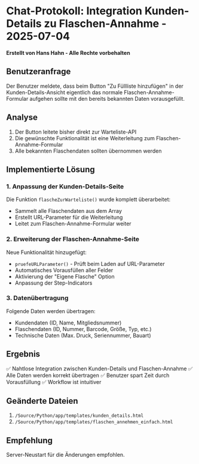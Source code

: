 # Chat-Protokoll: Integration Kunden-Details zu Flaschen-Annahme - 2025-07-04

**Erstellt von Hans Hahn - Alle Rechte vorbehalten**

## Benutzeranfrage
Der Benutzer meldete, dass beim Button "Zu Füllliste hinzufügen" in der Kunden-Details-Ansicht eigentlich das normale Flaschen-Annahme-Formular aufgehen sollte mit den bereits bekannten Daten vorausgefüllt.

## Analyse
1. Der Button leitete bisher direkt zur Warteliste-API
2. Die gewünschte Funktionalität ist eine Weiterleitung zum Flaschen-Annahme-Formular
3. Alle bekannten Flaschendaten sollten übernommen werden

## Implementierte Lösung

### 1. Anpassung der Kunden-Details-Seite
Die Funktion `flascheZurWarteliste()` wurde komplett überarbeitet:
- Sammelt alle Flaschendaten aus dem Array
- Erstellt URL-Parameter für die Weiterleitung
- Leitet zum Flaschen-Annahme-Formular weiter

### 2. Erweiterung der Flaschen-Annahme-Seite
Neue Funktionalität hinzugefügt:
- `pruefeURLParameter()` - Prüft beim Laden auf URL-Parameter
- Automatisches Vorausfüllen aller Felder
- Aktivierung der "Eigene Flasche" Option
- Anpassung der Step-Indicators

### 3. Datenübertragung
Folgende Daten werden übertragen:
- Kundendaten (ID, Name, Mitgliedsnummer)
- Flaschendaten (ID, Nummer, Barcode, Größe, Typ, etc.)
- Technische Daten (Max. Druck, Seriennummer, Bauart)

## Ergebnis
✅ Nahtlose Integration zwischen Kunden-Details und Flaschen-Annahme
✅ Alle Daten werden korrekt übertragen
✅ Benutzer spart Zeit durch Vorausfüllung
✅ Workflow ist intuitiver

## Geänderte Dateien
1. `/Source/Python/app/templates/kunden_details.html`
2. `/Source/Python/app/templates/flaschen_annehmen_einfach.html`

## Empfehlung
Server-Neustart für die Änderungen empfohlen.
